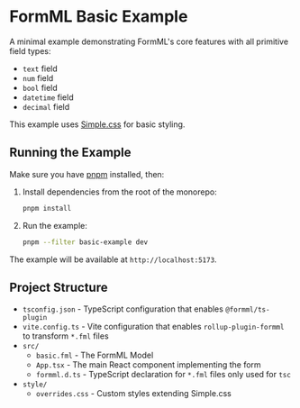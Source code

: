 # FormML Basic Example

A minimal example demonstrating FormML's core features with all primitive field types:

- `text` field
- `num` field
- `bool` field
- `datetime` field
- `decimal` field

This example uses [Simple.css](https://simplecss.org/) for basic styling.

## Running the Example

Make sure you have [pnpm](https://pnpm.io/) installed, then:

1. Install dependencies from the root of the monorepo:

   ```bash
   pnpm install
   ```

2. Run the example:

   ```bash
   pnpm --filter basic-example dev
   ```

The example will be available at `http://localhost:5173`.

## Project Structure

- `tsconfig.json` - TypeScript configuration that enables `@formml/ts-plugin`
- `vite.config.ts` - Vite configuration that enables `rollup-plugin-formml` to transform `*.fml` files
- `src/`
  - `basic.fml` - The FormML Model
  - `App.tsx` - The main React component implementing the form
  - `formml.d.ts` - TypeScript declaration for `*.fml` files only used for `tsc`
- `style/`
  - `overrides.css` - Custom styles extending Simple.css
